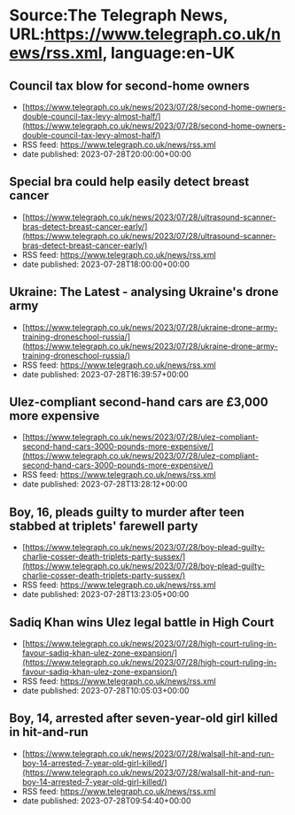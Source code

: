 # Source:The Telegraph News, URL:https://www.telegraph.co.uk/news/rss.xml, language:en-UK

## Council tax blow for second-home owners
 - [https://www.telegraph.co.uk/news/2023/07/28/second-home-owners-double-council-tax-levy-almost-half/](https://www.telegraph.co.uk/news/2023/07/28/second-home-owners-double-council-tax-levy-almost-half/)
 - RSS feed: https://www.telegraph.co.uk/news/rss.xml
 - date published: 2023-07-28T20:00:00+00:00



## Special bra could help easily detect breast cancer
 - [https://www.telegraph.co.uk/news/2023/07/28/ultrasound-scanner-bras-detect-breast-cancer-early/](https://www.telegraph.co.uk/news/2023/07/28/ultrasound-scanner-bras-detect-breast-cancer-early/)
 - RSS feed: https://www.telegraph.co.uk/news/rss.xml
 - date published: 2023-07-28T18:00:00+00:00



## Ukraine: The Latest - analysing Ukraine's drone army
 - [https://www.telegraph.co.uk/news/2023/07/28/ukraine-drone-army-training-droneschool-russia/](https://www.telegraph.co.uk/news/2023/07/28/ukraine-drone-army-training-droneschool-russia/)
 - RSS feed: https://www.telegraph.co.uk/news/rss.xml
 - date published: 2023-07-28T16:39:57+00:00



## Ulez-compliant second-hand cars are £3,000 more expensive
 - [https://www.telegraph.co.uk/news/2023/07/28/ulez-compliant-second-hand-cars-3000-pounds-more-expensive/](https://www.telegraph.co.uk/news/2023/07/28/ulez-compliant-second-hand-cars-3000-pounds-more-expensive/)
 - RSS feed: https://www.telegraph.co.uk/news/rss.xml
 - date published: 2023-07-28T13:28:12+00:00



## Boy, 16, pleads guilty to murder after teen stabbed at triplets' farewell party
 - [https://www.telegraph.co.uk/news/2023/07/28/boy-plead-guilty-charlie-cosser-death-triplets-party-sussex/](https://www.telegraph.co.uk/news/2023/07/28/boy-plead-guilty-charlie-cosser-death-triplets-party-sussex/)
 - RSS feed: https://www.telegraph.co.uk/news/rss.xml
 - date published: 2023-07-28T13:23:05+00:00



## Sadiq Khan wins Ulez legal battle in High Court
 - [https://www.telegraph.co.uk/news/2023/07/28/high-court-ruling-in-favour-sadiq-khan-ulez-zone-expansion/](https://www.telegraph.co.uk/news/2023/07/28/high-court-ruling-in-favour-sadiq-khan-ulez-zone-expansion/)
 - RSS feed: https://www.telegraph.co.uk/news/rss.xml
 - date published: 2023-07-28T10:05:03+00:00



## Boy, 14, arrested after seven-year-old girl killed in hit-and-run
 - [https://www.telegraph.co.uk/news/2023/07/28/walsall-hit-and-run-boy-14-arrested-7-year-old-girl-killed/](https://www.telegraph.co.uk/news/2023/07/28/walsall-hit-and-run-boy-14-arrested-7-year-old-girl-killed/)
 - RSS feed: https://www.telegraph.co.uk/news/rss.xml
 - date published: 2023-07-28T09:54:40+00:00



